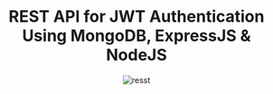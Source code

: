 <div align='center' >
<h1>REST API for JWT Authentication Using MongoDB, ExpressJS & NodeJS</h1>
<img src="https://i.ibb.co/HgMgj7m/resst.jpg" alt="resst" border="0">
</div>
